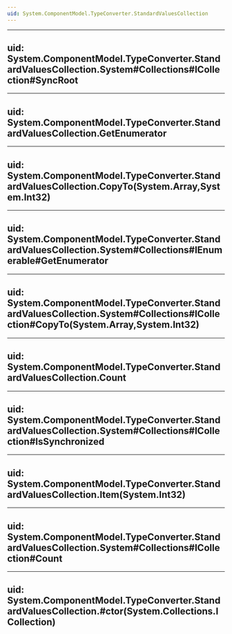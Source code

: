 ```yaml
---
uid: System.ComponentModel.TypeConverter.StandardValuesCollection
---
```


---
uid: System.ComponentModel.TypeConverter.StandardValuesCollection.System#Collections#ICollection#SyncRoot
---

---
uid: System.ComponentModel.TypeConverter.StandardValuesCollection.GetEnumerator
---

---
uid: System.ComponentModel.TypeConverter.StandardValuesCollection.CopyTo(System.Array,System.Int32)
---

---
uid: System.ComponentModel.TypeConverter.StandardValuesCollection.System#Collections#IEnumerable#GetEnumerator
---

---
uid: System.ComponentModel.TypeConverter.StandardValuesCollection.System#Collections#ICollection#CopyTo(System.Array,System.Int32)
---

---
uid: System.ComponentModel.TypeConverter.StandardValuesCollection.Count
---

---
uid: System.ComponentModel.TypeConverter.StandardValuesCollection.System#Collections#ICollection#IsSynchronized
---

---
uid: System.ComponentModel.TypeConverter.StandardValuesCollection.Item(System.Int32)
---

---
uid: System.ComponentModel.TypeConverter.StandardValuesCollection.System#Collections#ICollection#Count
---

---
uid: System.ComponentModel.TypeConverter.StandardValuesCollection.#ctor(System.Collections.ICollection)
---
